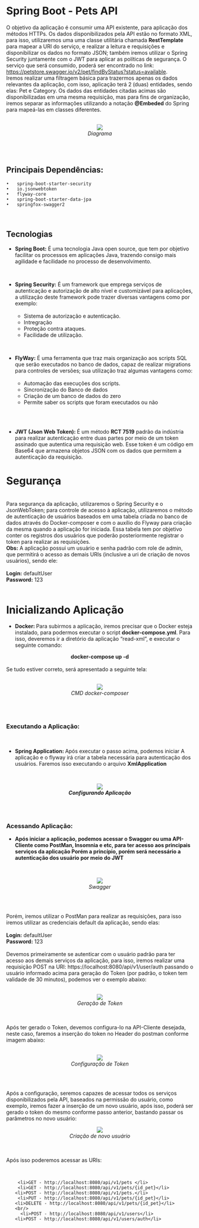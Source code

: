 # Spring Boot - Pets API
O objetivo da aplicação é consumir uma API existente, para aplicação dos métodos HTTPs. Os dados disponibilizados pela API estão no formato XML, para isso, utilizaremos uma uma classe utilitária chamada <b>RestTemplate</b> para mapear a URI do serviço, e realizar a leitura e requisições e disponibilizar os dados no formato JSON; também iremos utilizar o Spring Security juntamente com o JWT para aplicar as políticas de segurança.
O serviço que será consumido, poderá ser encontrado no 
link: https://petstore.swagger.io/v2/pet/findByStatus?status=available.
<br/>
Iremos realizar uma filtragem básica para trazermos apenas os dados relevantes da aplicação, com isso, aplicação terá 2 (duas) entidades, sendo elas: Pet e Category. 
Os dados das entidades citadas acimas são disponibilizadas em uma mesma requisição, mas para fins de organização, iremos separar as informações utilizando a notação <b>@Embeded</b> do Spring para mapeá-las em classes diferentes.<br/><br/>


<p align="center">
    <img src="https://user-images.githubusercontent.com/31626353/154784060-670b577a-a130-429f-890d-a7dba784e654.png" /><br/>
    <em>Diagrama</em>
</p>

<br/>
<br/>

## Principais Dependências:
    •	spring-boot-starter-security
    •	io.jsonwebtoken
    •	flyway-core
    •	spring-boot-starter-data-jpa
    •	springfox-swagger2

<br/>

## Tecnologias

<ul>
    <li><b>Spring Boot:</b> É uma tecnologia Java open source, que tem por objetivo 
        facilitar os processos em aplicações Java, trazendo consigo mais agilidade e facilidade no processo de desenvolvimento.</li>
</ul>

<br/>

<ul>
 <li><b>Spring Security:</b> É um framework que emprega serviços de autenticação e autorização 
de alto nível e customizável para aplicações, a utilização deste framework pode trazer
diversas vantagens como por exemplo:<br/>
      <ul><br/>
     <li>Sistema de autorização e autenticação.</li>
     <li>Intregração</li>
     <li>Proteção contra ataques.</li>
      <li>Facilidade de utilização.</li>
 </ul>
</li>
 </ul>
 
<br/>



<ul>
 <li><b>FlyWay:</b> É uma ferramenta que traz mais organização aos scripts SQL que serão executados no banco de dados, capaz de realizar migrations para controles de versões; sua utilização traz algumas vantagens como:
      <ul><br/>
     <li>Automação das execuções dos scripts.</li>
     <li>Sincronização do Banco de dados</li>
     <li>Criação de um banco de dados do zero</li>
      <li>Permite saber os scripts que foram executados ou não</li>
 </ul>
</li>
 </ul>

<br/>
<br/>

<ul>
    <li><b>JWT (Json Web Token): </b> É um método <b>RCT 7519</b> padrão da indústria para realizar autenticação entre duas partes por meio de um token assinado que autentica uma requisição web. Esse token é um código em Base64 que armazena objetos JSON com os dados que permitem a autenticação da requisição.</li>
</ul>



# Segurança
<br/>
Para segurança da aplicação, utilizaremos o Spring Security e o JsonWebToken; para controle de acesso à aplicação, utilizaremos o método de autenticação de usuários baseados em uma tabela criada no banco de dados através do Docker-composer e com o auxílio do Flyway para criação da mesma quando a aplicação for iniciada. Essa tabela tem por objetivo conter os registros dos usuários que poderão posteriormente registrar o token para realizar as requisições.
<br/>
<b>Obs:</b> A aplicação possui um usuário e senha padrão com role de admin, que permitirá o acesso as demais URIs (inclusive a uri de criação de novos usuários), sendo ele:<br/>
<br/>
<b>Login:</b> defaultUser<br/>
<b>Password:</b> 123

<br/>
<br/>




# Inicializando Aplicação


<ul>
    <li><b>Docker: </b> Para subirmos a aplicação, iremos precisar que o Docker esteja instalado, para podermos executar o script <b>docker-compose.yml</b>. Para isso, deveremos ir a diretório da aplicação “read-xml”, e executar o seguinte comando:</li>
</ul>


<div align="center">
    <b> docker-compose up -d</b>
</div>
<br/>
Se tudo estiver correto, será apresentado a seguinte tela:
<br/>
<br />

<p align="center">
    <img src="https://user-images.githubusercontent.com/31626353/154786559-431c9bc2-fdca-450b-b0e8-e3079b4d7607.png" /><br/>
    <em>CMD docker-composer</em>
</p>
<br/>
<br/>

### Executando a Aplicação:

<br/>

<ul>
    <li><b>Spring Application: </b> Após executar o passo acima, podemos iniciar A aplicação e o flyway irá criar a tabela necessária para autenticação dos usuários. Faremos isso executando o arquivo <b>XmlApplication</b</li>
</ul>
<br/>
        
   <p align="center">
         <img src="https://user-images.githubusercontent.com/31626353/154786826-0a06c24e-a2b2-4c9e-848f-bcf33cbbbb0f.png" /><br/>
         <em>Configurando Aplicação</em>
    </p>     

<br/>    
<br/>    

        
### Acessando Aplicação:
     
        
<ul>
    <li> Após iniciar a aplicação, podemos acessar o Swagger ou uma API-Cliente como PostMan, Insomnia e etc, para ter acesso aos principais serviços da aplicação Porém a princípio, porém será necessário a autenticação dos usuário por meio do JWT</b></li>
</ul>
<br/>
<p align="center">
         <img src="https://user-images.githubusercontent.com/31626353/154786944-36f204c0-2e95-4571-9225-8bcc3772ad87.png" /><br/>
         <em>Swagger</em>
    </p>    
        
<br/>
</br>

Porém, iremos utilizar o PostMan para realizar as requisições, para isso iremos utilizar as credenciais default da aplicação, sendo elas: <br/>
<br/>
<b>Login:</b> defaultUser<br/>
<b>Password:</b> 123 <br/>
<br/>
Devemos primeiramente se autenticar com o usuário padrão para ter acesso aos demais serviços da aplicação, para isso, iremos realizar uma requisição POST na URI: https://localhost:8080/api/v1/user/auth passando o usuário informado acima para geração do Token (por padrão, o token tem validade de 30 minutos), podemos ver o exemplo abaixo:
<br/>
<br/>

<p align="center">
         <img src="https://user-images.githubusercontent.com/31626353/154787105-1f86e3c4-29c8-4fdc-b6a2-b1d2034a8925.png" /><br/>
         <em>Geração de Token</em>
    </p>    
        
<br/>
<br/>
Após ter gerado o Token, devemos configura-lo na API-Cliente desejada, neste caso, faremos a inserção do token no Header do postman conforme imagem abaixo: 
<br>
<br/>
<p align="center">
         <img src="https://user-images.githubusercontent.com/31626353/154787235-cefd2a58-0890-462f-b223-281f0ecd569a.png" /><br/>
         <em>Configuração de Token</em>
    </p>    

<br/>        
<br/>

Após a configuração, seremos capazes de acessar todos os serviços disponibilizados pela API, baseados na permissão do usuário, como exemplo, iremos fazer a inserção de um novo usuário, após isso, poderá ser gerado o token do mesmo conforme passo anterior, bastando passar os parâmetros no novo usuário:
<br/>
<p align="center">
         <img src="https://user-images.githubusercontent.com/31626353/154787300-ca8d42e3-1752-48b0-a12c-d02ed562d400.png" /><br/>
         <em>Criação de novo usuário</em>
    </p>    

<br/>
<br/>
Após isso poderemos acessar as URIs:
<br/>

  <ul><br/>
    
     <li>GET - http://localhost:8080/api/v1/pets </li>
     <li>GET - http://localhost:8080/api/v1/pets/{id_pet}</li>
    <li>POST - http://localhost:8080/api/v1/pets.</li>
     <li>PUT - http://localhost:8080/api/v1/pets/{id_pet}</li>
    <li>DELETE - http://localhost:8080/api/v1/pets/{id_pet}</li>
    <br/>
      <li>POST - http://localhost:8080/api/v1/users</li>
    <li>POST - http://localhost:8080/api/v1/users/auth</li>
 </ul>
